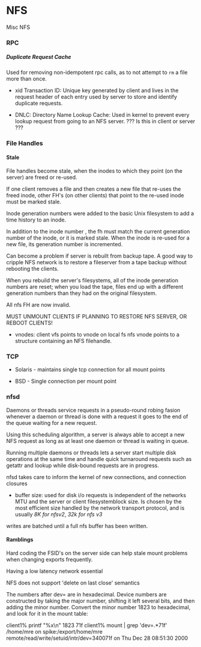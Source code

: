 # NFS
Misc NFS

### RPC

##### Duplicate Request Cache
Used for removing non-idempotent rpc calls, as to not attempt to `rm` a file
more than once.

- xid
Transaction ID:
Unique key generated by client and lives in the request header of each entry
used by server to store and identify duplicate requests.

- DNLC:
Directory Name Lookup Cache:
Used in kernel to prevent every lookup request from going to
an NFS server. ??? Is this in client or server ???


### File Handles


#### Stale
File handles become stale, when the inodes to which they point (on the server)
are freed or re-used.

If one client removes a file and then creates a new file that re-uses the freed
inode, other FH's  (on other clients) that point to the re-used inode must
be marked stale.

Inode generation numbers were added to the basic Unix filesystem to add a time
history to an inode.

In addition to the inode number , the fh must match the current generation
number of the inode, or it is marked stale. When the inode is re-used for a new
file, its generation number is incremented. 

Can become a problem if server is rebuilt from backup tape. 
A good way to cripple NFS network is to restore a fileserver from a 
tape backup without rebooting the clients.

When you rebuild the server's filesystems, all of the inode generation numbers
are reset; when you load the tape, files end up with a different
generation numbers than they had on the original filesystem.

All nfs FH are now invalid.

MUST UNMOUNT CLIENTS IF PLANNING TO RESTORE NFS SERVER, OR REBOOT CLIENTS!

- vnodes:
client vfs points to vnode on local fs
nfs vnode points to a structure containing an NFS filehandle.



### TCP
* Solaris - maintains single tcp connection for all mount points  

* BSD - Single connection per mount point  


### nfsd

Daemons or threads service requests in a pseudo-round robing
fasion whenever a daemon or thread is done with a request it goes to the end of
the queue waiting for a new request.

Using this scheduling algorithm, a server is always able
to accept a new NFS request as long as at least one daemon or thread is waiting
in queue.

Running multiple daemons or threads lets a server start multiple disk operations
at the same time and handle quick turnaround requests such as getattr and lookup
while disk-bound requests
 are in progress.

nfsd takes care to inform the kernel of new connections, and connection closures


- buffer size:
used for disk i/o requests is independent of the networks MTU and the server or 
client filesystemblock size. Is chosen by the most efficient size handled by the
network transport protocol, and is usually *8K for nfsv2*, *32k for nfs v3*

writes are batched until a full nfs buffer has been written.
#### Ramblings
Hard coding the FSID's on the server side can help stale mount problems
when changing exports frequently.


Having a low latency network essential

NFS does not support 'delete on last close' semantics


The numbers after dev= are in hexadecimal. Device numbers are constructed by
taking the major number, shifting it left several bits, and then adding the 
minor number. Convert the minor number 1823 to hexadecimal, and look for it in
the mount table:

client1% printf "%x\n" 1823
71f
client1% mount | grep 'dev=.*71f'
/home/mre on spike:/export/home/mre
remote/read/write/setuid/intr/dev=340071f on
Thu Dec 28 08:51:30 2000 
